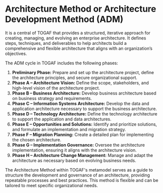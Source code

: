 # Architecture Method or Architecture Development Method (ADM)

It is a central of TOGAF that provides a structured, iterative approach for creating, managing, and evolving an enterprise architecture. It defines steps, techniques, and deliverables to help architects build a comprehensive and flexible architecture that aligns with an organization’s objectives.

The ADM cycle in TOGAF includes the following phases:

1. **Preliminary Phase:** Prepare and set up the architecture project, define the architecture principles, and secure organizational support.
2. **Phase A – Architecture Vision:** Define the scope, stakeholders, and high-level vision of the architecture project.
3. **Phase B – Business Architecture:** Develop business architecture based on business strategy and requirements.
4. **Phase C – Information Systems Architecture:** Develop the data and application architecture necessary to support the business architecture.
5. **Phase D – Technology Architecture:** Define the technology architecture to support the application and data architectures.
6. **Phase E – Opportunities and Solutions:** Identify and prioritize solutions, and formulate an implementation and migration strategy.
7. **Phase F – Migration Planning:** Create a detailed plan for implementing the chosen architecture.
8. **Phase G – Implementation Governance:** Oversee the architecture implementation, ensuring it aligns with the architecture vision.
9. **Phase H – Architecture Change Management:** Manage and adapt the architecture as necessary based on evolving business needs.

The Architecture Method within TOGAF's metamodel serves as a guide to structure the development and governance of an architecture, providing repeatable processes and best practices. This method is flexible and can be tailored to meet specific organizational needs. 

